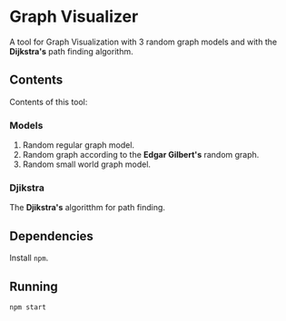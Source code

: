 # Graph Visualizer

A tool for Graph Visualization with 3 random graph models and with the **Dijkstra's** path finding algorithm.

## Contents

Contents of this tool:

### Models

1. Random regular graph model.
2. Random graph according to the **Edgar Gilbert's** random graph.
3. Random small world graph model.

### Djikstra

The **Djikstra's** algoritthm for path finding.

## Dependencies

Install `npm`.

## Running

`npm start`
